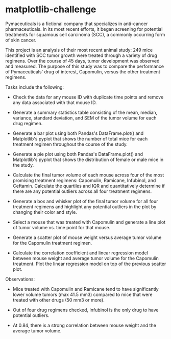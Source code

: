 # matplotlib-challenge

Pymaceuticals is a fictional company that specializes in anti-cancer pharmaceuticals. In its most recent efforts, it began screening for potential treatments for squamous cell carcinoma (SCC), a commonly occurring form of skin cancer.

This project is an analysis of their most recent animal study: 249 mice identified with SCC tumor growth were treated through a variety of drug regimens. Over the course of 45 days, tumor development was observed and measured. The purpose of this study was to compare the performance of Pymaceuticals' drug of interest, Capomulin, versus the other treatment regimens.


Tasks include the following:

- Check the data for any mouse ID with duplicate time points and remove any data associated with that mouse ID.


- Generate a summary statistics table consisting of the mean, median, variance, standard deviation, and SEM of the tumor volume for each drug regimen.


- Generate a bar plot using both Pandas's DataFrame.plot() and Matplotlib's pyplot that shows  the number of total mice for each treatment regimen throughout the course of the study.


- Generate a pie plot using both Pandas's DataFrame.plot() and Matplotlib's pyplot that shows the distribution of female or male mice in the study.


- Calculate the final tumor volume of each mouse across four of the most promising treatment regimens: Capomulin, Ramicane, Infubinol, and Ceftamin. Calculate the quartiles and IQR and quantitatively determine if there are any potential outliers across all four treatment regimens.


- Generate a box and whisker plot of the final tumor volume for all four treatment regimens and highlight any potential outliers in the plot by changing their color and style.


- Select a mouse that was treated with Capomulin and generate a line plot of tumor volume vs. time point for that mouse.


- Generate a scatter plot of mouse weight versus average tumor volume for the Capomulin treatment regimen.


- Calculate the correlation coefficient and linear regression model between mouse weight and average tumor volume for the Capomulin treatment. Plot the linear regression model on top of the previous scatter plot.


Observations:

- Mice treated with Capomulin and Ramicane tend to have significantly lower volume tumors (max 41.5 mm3) compared to mice that were treated with other drugs (50 mm3 or more).

- Out of four drug regimens checked, Infubinol is the only drug to have potential outliers.

- At 0.84, there is a strong correlation between mouse weight and the average tumor volume. 
